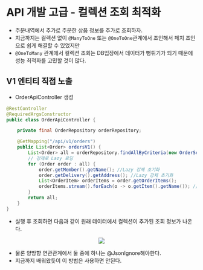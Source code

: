 # API 개발 고급 - 컬렉션 조회 최적화
- 주문내역에서 추가로 주문한 상품 정보를 추가로 조회하자.
- 지금까지는 컬렉션 없이 `@ManyToOne` 또는 `@OneToOne`관계에서 조인해서 페치 조인으로 쉽게 해결할 수 있었지만 
- `@OneToMany` 관계에서 컬렉션 조회는 DB입장에서 데이터가 뻥튀기가 되기 때문에 성능 최적화를 고민할 것이 많다.

## V1 엔티티 직접 노출
- OrderApiController 생성
```java
@RestController
@RequiredArgsConstructor
public class OrderApiController {

    private final OrderRepository orderRepository;

    @GetMapping("/api/v1/orders")
    public List<Order> ordersV1() {
        List<Order> all = orderRepository.findAllByCriteria(new OrderSearch());
        // 강제로 Lazy 로딩
        for (Order order : all) {
            order.getMember().getName(); //Lazy 강제 초기화
            order.getDelivery().getAddress(); //Lazy 강제 초기화
            List<OrderItem> orderItems = order.getOrderItems();
            orderItems.stream().forEach(o -> o.getItem().getName()); //Lazy 강제 초기화
        }
        return all;
    }
}
```
- 실행 후 조회하면 다음과 같이 원래 데이터에서 컬렉션이 추가된 조회 정보가 나온다.
<p align="center"><img src = "https://github.com/qlalzl9/TIL/blob/master/JPA/img/API_collection_readOptimization_1.jpg"></p>

- 물론 양방향 연관관계에서 둘 중에 하나는 @JsonIgnore해야한다.
- 지금까지 배워왔듯이 이 방법은 사용하면 안된다.
<br>
